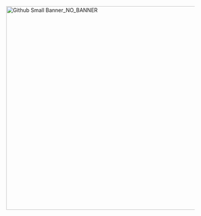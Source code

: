 <img width="1416" height="543" alt="Github Small Banner_NO_BANNER" src="https://github.com/user-attachments/assets/d9da4e3c-2397-4f16-9227-863ed1d6474c" />
